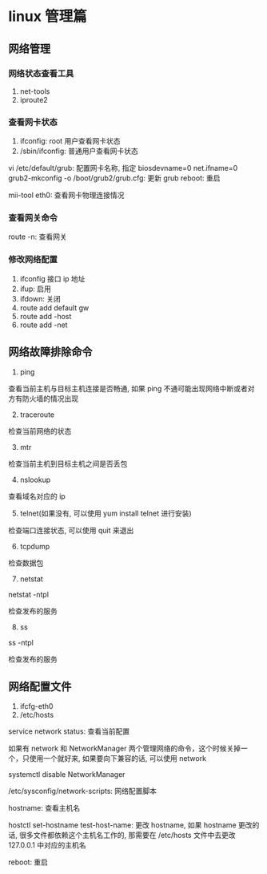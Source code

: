 # linux 管理篇

## 网络管理

### 网络状态查看工具

1. net-tools
2. iproute2

### 查看网卡状态

1. ifconfig: root 用户查看网卡状态
2. /sbin/ifconfig: 普通用户查看网卡状态

vi /etc/default/grub: 配置网卡名称, 指定 biosdevname=0 net.ifname=0
grub2-mkconfig -o /boot/grub2/grub.cfg: 更新 grub
reboot: 重启

mii-tool eth0: 查看网卡物理连接情况

### 查看网关命令

route -n: 查看网关

### 修改网络配置

1. ifconfig 接口 ip 地址
2. ifup: 启用
3. ifdown: 关闭
4. route add default gw
5. route add -host
6. route add -net

## 网络故障排除命令

1. ping

查看当前主机与目标主机连接是否畅通, 如果 ping 不通可能出现网络中断或者对方有防火墙的情况出现

2. traceroute

检查当前网络的状态

3. mtr

检查当前主机到目标主机之间是否丢包

4. nslookup

查看域名对应的 ip

5. telnet(如果没有, 可以使用 yum install telnet 进行安装)

检查端口连接状态, 可以使用 quit 来退出

6. tcpdump

检查数据包

7. netstat

netstat -ntpl

检查发布的服务

8. ss

ss -ntpl

检查发布的服务

## 网络配置文件

1. ifcfg-eth0
2. /etc/hosts

service network status: 查看当前配置

如果有 network 和 NetworkManager 两个管理网络的命令，这个时候关掉一个，只使用一个就好来, 如果要向下兼容的话, 可以使用 network

systemctl disable NetworkManager

/etc/sysconfig/network-scripts: 网络配置脚本

hostname: 查看主机名

hostctl set-hostname test-host-name: 更改 hostname, 如果 hostname 更改的话, 很多文件都依赖这个主机名工作的, 那需要在
/etc/hosts 文件中去更改 127.0.0.1 中对应的主机名

reboot: 重启

##
